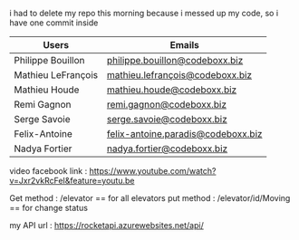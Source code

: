 

i had to delete my repo this morning because i messed up my code, so i have one commit inside 

| Users  | Emails                    |
| ------------- | ------------------------------ |
| Philippe Bouillon     | philippe.bouillon@codeboxx.biz     |
| Mathieu LeFrançois  | mathieu.lefrançois@codeboxx.biz   |
| Mathieu Houde | mathieu.houde@codeboxx.biz |
| Remi Gagnon | remi.gagnon@codeboxx.biz  |
| Serge Savoie | serge.savoie@codeboxx.biz  |
| Felix-Antoine | felix-antoine.paradis@codeboxx.biz|
| Nadya Fortier  | nadya.fortier@codeboxx.biz   |


video facebook link : https://www.youtube.com/watch?v=Jxr2vkRcFeI&feature=youtu.be

Get method : /elevator   == for  all elevators
put method : /elevator/id/Moving   == for change status 

my API url : https://rocketapi.azurewebsites.net/api/
